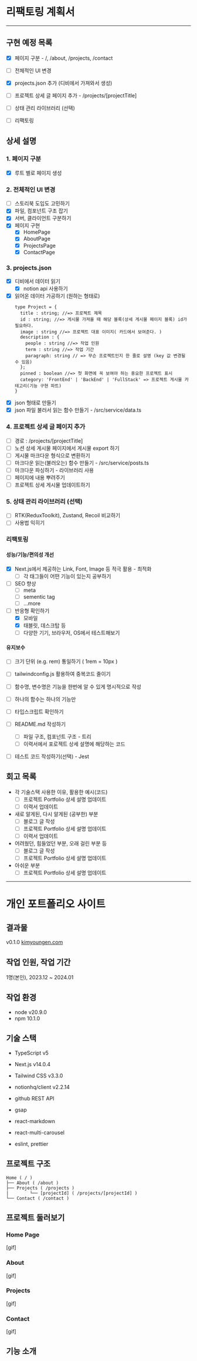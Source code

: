 # 리팩토링 계획서

---

## 구현 예정 목록

- [X] 페이지 구분 - /, /about, /projects, /contact
- [ ] 전체적인 UI 변경
- [X] projects.json 추가 (디비에서 가져와서 생성)
- [ ] 프로젝트 상세 글 페이지 추가 - /projects/[projectTitle]
- [ ] 상태 관리 라이브러리 (선택)
- [ ] 리팩토링


## 상세 설명

### 1. 페이지 구분 

- [X] 루트 별로 페이지 생성

### 2. 전체적인 UI 변경 

- [ ] 스토리북 도입도 고민하기
- [X] 파일, 컴포넌트 구조 잡기
- [X] 서버, 클라이언트 구분하기
- [X] 페이지 구현
  - [X] HomePage
  - [X] AboutPage
  - [X] ProjectsPage
  - [X] ContactPage

### 3. projects.json

- [X] 디비에서 데이터 읽기
  - [X] notion api 사용하기
- [X] 읽어온 데이터 가공하기 (원하는 형태로)
  ```
  type Project = {
    title : string; //=> 프로젝트 제목
    id : string; //=> 게시물 가져올 때 해당 블록(상세 게시물 페이지 블록) id가 필요하다.
    image : string //=> 프로젝트 대표 이미지( 카드에서 보여준다. )
    description : {
      people : string //=> 작업 인원
      term : string //=> 작업 기간
      paragraph: string // => 무슨 프로젝트인지 한 줄로 설명 (key 값 변경될 수 있음)
    };
    pinned : boolean //=> 첫 화면에 꼭 보여야 하는 중요한 프로젝트 표시
    category: 'FrontEnd' | 'BackEnd' | 'FullStack' => 프로젝트 게시물 카테고리(기능 구현 파트)  
  }       
  ```
- [X] json 형태로 만들기 
- [X] json 파일 불러서 읽는 함수 만들기 - /src/service/data.ts

### 4. 프로젝트 상세 글 페이지 추가

- [ ] 경로 : /projects/[projectTitle]
- [ ] 노션 상세 게시물 페이지에서 게시물 export 하기
- [ ] 게시물 마크다운 형식으로 변환하기
- [ ] 마크다운 읽는(불러오는) 함수 만들기 - /src/service/posts.ts
- [ ] 마크다운 파싱하기 - 라이브러리 사용
- [ ] 페이지에 내용 뿌려주기
- [ ] 프로젝트 상세 게시물 업데이트하기

### 5. 상태 관리 라이브러리 (선택)

- [ ] RTK(ReduxToolkit), Zustand, Recoil 비교하기
- [ ] 사용법 익히기

### 리팩토링

#### 성능/기능/편의성 개선

- [X] Next.js에서 제공하는 Link, Font, Image 등 적극 활용 - 최적화
  - [ ] 각 태그들이 어떤 기능이 있는지 공부하기
- [ ] SEO 향상
  - [ ] meta
  - [ ] sementic tag
  - [ ] ...more 
- [ ] 반응형 확인하기
  - [X] 모바일
  - [X] 태블릿, 데스크탑 등
  - [ ] 다양한 기기, 브라우저, OS에서 테스트해보기

#### 유지보수 

- [ ] 크기 단위 (e.g. rem) 통일하기 ( 1rem = 10px )
- [ ] tailwindconfig.js 활용하여 중복코드 줄이기
- [ ] 함수명, 변수명은 기능을 한번에 알 수 있게 명시적으로 작성
- [ ] 하나의 함수는 하나의 기능만
- [ ] 타입스크립트 확인하기
- [ ] README.md 작성하기
  - [ ] 파일 구조, 컴포넌트 구조 - 트리 
  - [ ] 이력서에서 포로젝트 상세 설명에 해당하는 코드
- [ ] 테스트 코드 작성하기(선택) - Jest



## 회고 목록

- 각 기술스택 사용한 이유, 활용한 예시(코드)
  - [ ] 프로젝트 Portfolio 상세 설명 업데이트
  - [ ] 이력서 업데이트 
- 새로 알게된, 다시 알게된 (공부한) 부분
  - [ ] 블로그 글 작성
  - [ ] 프로젝트 Portfolio 상세 설명 업데이트
  - [ ] 이력서 업데이트
- 어려웠던, 힘들었던 부분, 오래 걸린 부분 등 
  - [ ] 블로그 글 작성
  - [ ] 프로젝트 Portfolio 상세 설명 업데이트    
- 아쉬운 부분
  - [ ] 프로젝트 Portfolio 상세 설명 업데이트
 
---

# 개인 포트폴리오 사이트 

## 결과물
v0.1.0 [kimyoungen.com](kimyoungen.com)

## 작업 인원, 작업 기간
1명(본인), 2023.12 ~ 2024.01

## 작업 환경 
- node v20.9.0
- npm 10.1.0

## 기술 스택
- TypeScript v5
- Next.js v14.0.4
- Tailwind CSS v3.3.0

- notionhq/client v2.2.14 
- github REST API

- gsap
- react-markdown
- react-multi-carousel

- eslint, prettier

## 프로젝트 구조

```
Home ( / )
├── About ( /about )
├── Projects ( /projects )
|        └── [projectId] ( /projects/[projectId] )
└── Contact ( /contact )
```

## 프로젝트 둘러보기
### Home Page
[gif]

### About
[gif]

### Projects
[gif]

### Contact
[gif]

## 기능 소개

